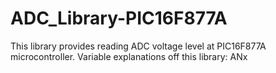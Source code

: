 # ADC_Library-PIC16F877A
This library provides reading ADC voltage level at PIC16F877A microcontroller. 
Variable explanations off this library:
ANx

